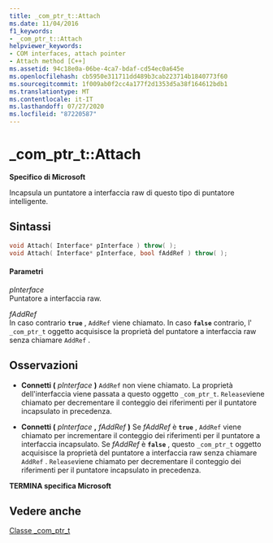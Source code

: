 ```yaml
---
title: _com_ptr_t::Attach
ms.date: 11/04/2016
f1_keywords:
- _com_ptr_t::Attach
helpviewer_keywords:
- COM interfaces, attach pointer
- Attach method [C++]
ms.assetid: 94c18e0a-06be-4ca7-bdaf-cd54ec0a645e
ms.openlocfilehash: cb5950e311711dd489b3cab223714b1840773f60
ms.sourcegitcommit: 1f009ab0f2cc4a177f2d1353d5a38f164612bdb1
ms.translationtype: MT
ms.contentlocale: it-IT
ms.lasthandoff: 07/27/2020
ms.locfileid: "87220587"
---
```

# <a name="_com_ptr_tattach"></a>_com_ptr_t::Attach

**Specifico di Microsoft**

Incapsula un puntatore a interfaccia raw di questo tipo di puntatore intelligente.

## <a name="syntax"></a>Sintassi

```cpp
void Attach( Interface* pInterface ) throw( );
void Attach( Interface* pInterface, bool fAddRef ) throw( );
```

#### <a name="parameters"></a>Parametri

*pInterface*<br/>
Puntatore a interfaccia raw.

*fAddRef*<br/>
In caso contrario **`true`** , `AddRef` viene chiamato. In caso **`false`** contrario, l' `_com_ptr_t` oggetto acquisisce la proprietà del puntatore a interfaccia raw senza chiamare `AddRef` .

## <a name="remarks"></a>Osservazioni

- **Connetti (**  *pInterface*  **)** `AddRef` non viene chiamato. La proprietà dell'interfaccia viene passata a questo oggetto `_com_ptr_t`. `Release`viene chiamato per decrementare il conteggio dei riferimenti per il puntatore incapsulato in precedenza.

- **Connetti (**  *pInterface* **,**  *fAddRef*  **)** Se *fAddRef* è **`true`** , `AddRef` viene chiamato per incrementare il conteggio dei riferimenti per il puntatore a interfaccia incapsulato. Se *fAddRef* è **`false`** , questo `_com_ptr_t` oggetto acquisisce la proprietà del puntatore a interfaccia raw senza chiamare `AddRef` . `Release`viene chiamato per decrementare il conteggio dei riferimenti per il puntatore incapsulato in precedenza.

**TERMINA specifica Microsoft**

## <a name="see-also"></a>Vedere anche

[Classe _com_ptr_t](../cpp/com-ptr-t-class.md)
